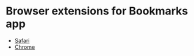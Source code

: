 # Browser extensions for Bookmarks app

* [Safari](https://github.com/mrahmiao/BookmarksExtensions/raw/master/Safari/Bookmarks.safariextz)
* [Chrome](https://chrome.google.com/webstore/detail/bookmarks-a-simple-bookma/kpkajnjfkolbmnhpcncopdkmnneafili)
